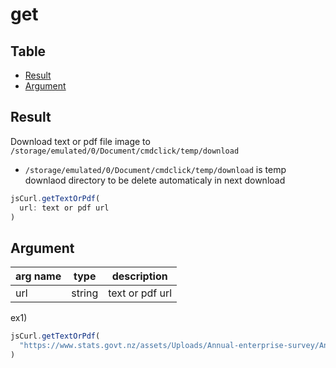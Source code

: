 # get

Table
-----------------
* [Result](#result)
* [Argument](#argument)

## Result

Download text or pdf file image to `/storage/emulated/0/Document/cmdclick/temp/download`

- `/storage/emulated/0/Document/cmdclick/temp/download` is temp downlaod directory to be delete automaticaly in next download


```js.js
jsCurl.getTextOrPdf(
  url: text or pdf url
)
```

## Argument

| arg name | type | description |
| -------- | -------- | -------- |
| url | string | text or pdf url |


ex1) 

```js.js
jsCurl.getTextOrPdf(
  "https://www.stats.govt.nz/assets/Uploads/Annual-enterprise-survey/Annual-enterprise-survey-2021-financial-year-provisional/Download-data/annual-enterprise-survey-2021-financial-year-provisional-csv.csv"
)

```
